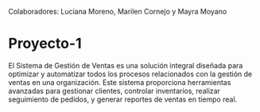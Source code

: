 Colaboradores: Luciana Moreno, Marilen Cornejo y Mayra Moyano

# Proyecto-1
El Sistema de Gestión de Ventas es una solución integral diseñada para optimizar y automatizar todos los procesos relacionados con la gestión de ventas en una organización. Este sistema proporciona herramientas avanzadas para gestionar clientes, controlar inventarios, realizar seguimiento de pedidos, y generar reportes de ventas en tiempo real.
